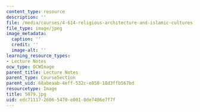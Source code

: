 ```yaml
---
content_type: resource
description: ''
file: /media/courses/4-614-religious-architecture-and-islamic-cultures-fall-2002/edc7111726065470e0010de7486e7f7f_5079.jpg
file_type: image/jpeg
image_metadata:
  caption: ''
  credit: ''
  image-alt: ''
learning_resource_types:
- Lecture Notes
ocw_type: OCWImage
parent_title: Lecture Notes
parent_type: CourseSection
parent_uid: 68abeaab-4eff-532c-e858-18d3ffb567bd
resourcetype: Image
title: 5079.jpg
uid: edc71117-2606-5470-e001-0de7486e7f7f
---
```

